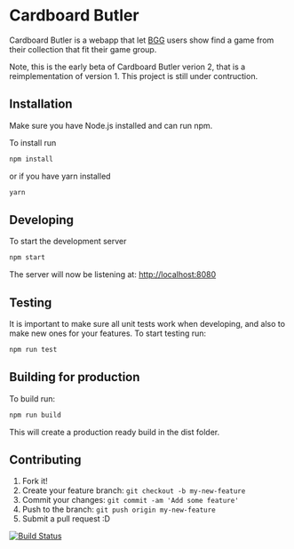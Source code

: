 # Cardboard Butler

Cardboard Butler is a webapp that let [BGG](https://boardgamegeek.com/) users show find a game from their collection that fit their game group.

Note, this is the early beta of Cardboard Butler verion 2, that is a reimplementation of version 1.
This project is still under contruction.

## Installation

Make sure you have Node.js installed and can run npm.

To install run

```bash
npm install
```

or if you have yarn installed

```bash
yarn
```

## Developing

To start the development server

```bash
npm start
```

The server will now be listening at:
[http://localhost:8080](http://localhost:8080)

## Testing

It is important to make sure all unit tests work when developing, and also to make new ones for your features.
To start testing run:

```bash
npm run test
```

## Building for production

To build run:

```bash
npm run build
```

This will create a production ready build in the dist folder.

## Contributing

1. Fork it!
2. Create your feature branch: `git checkout -b my-new-feature`
3. Commit your changes: `git commit -am 'Add some feature'`
4. Push to the branch: `git push origin my-new-feature`
5. Submit a pull request :D

[![Build Status](https://travis-ci.org/PhilipK/CardboardButler.svg?branch=master)](https://travis-ci.org/PhilipK/CardboardButler)
